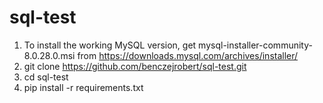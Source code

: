 # sql-test

1) To install the working MySQL version, get mysql-installer-community-8.0.28.0.msi from https://downloads.mysql.com/archives/installer/
2) git clone https://github.com/benczejrobert/sql-test.git
3) cd sql-test
4) pip install -r requirements.txt
